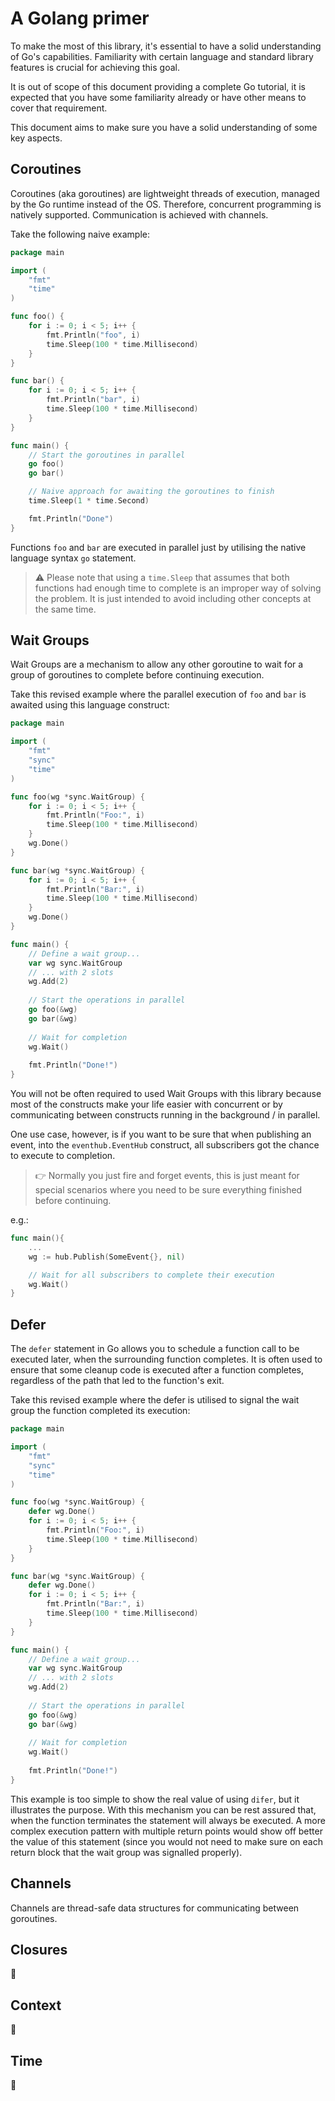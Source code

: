 # A Golang primer

To make the most of this library, it's essential to have a solid understanding of Go's capabilities. Familiarity with certain language and standard library features is crucial for achieving this goal.

It is out of scope of this document providing a complete Go tutorial, it is expected that you have some familiarity already or have other means to cover that requirement.

This document aims to make sure you have a solid understanding of some key aspects.

## Coroutines

Coroutines (aka goroutines) are lightweight threads of execution, managed by the Go runtime instead of the OS.
Therefore, concurrent programming is natively supported. Communication is achieved with channels.

Take the following naive example:
```go
package main

import (
    "fmt"
    "time"
)

func foo() {
    for i := 0; i < 5; i++ {
        fmt.Println("foo", i)
        time.Sleep(100 * time.Millisecond)
    }
}

func bar() {
    for i := 0; i < 5; i++ {
        fmt.Println("bar", i)
        time.Sleep(100 * time.Millisecond)
    }
}

func main() {
    // Start the goroutines in parallel
    go foo()
    go bar()

    // Naive approach for awaiting the goroutines to finish
    time.Sleep(1 * time.Second)

    fmt.Println("Done")
}
```

Functions `foo` and `bar` are executed in parallel just by utilising the native language syntax `go` statement.

> ⚠️ Please note that using a `time.Sleep` that assumes that both functions had enough time to complete is an improper way of solving the problem.
> It is just intended to avoid including other concepts at the same time.

## Wait Groups

Wait Groups are a mechanism to allow any other goroutine to wait for a group of goroutines to complete before continuing execution.

Take this revised example where the parallel execution of `foo` and `bar` is awaited using this language construct:
```go
package main

import (
    "fmt"
    "sync"
	"time"
)

func foo(wg *sync.WaitGroup) {
    for i := 0; i < 5; i++ {
        fmt.Println("Foo:", i)
		time.Sleep(100 * time.Millisecond)
    }
	wg.Done()
}

func bar(wg *sync.WaitGroup) {
    for i := 0; i < 5; i++ {
        fmt.Println("Bar:", i)
		time.Sleep(100 * time.Millisecond)
    }
	wg.Done()
}

func main() {
	// Define a wait group...
    var wg sync.WaitGroup
	// ... with 2 slots
    wg.Add(2)
	
	// Start the operations in parallel
    go foo(&wg)
    go bar(&wg)
	
	// Wait for completion
    wg.Wait()
	
    fmt.Println("Done!")
}
```

You will not be often required to used Wait Groups with this library because most of the constructs make your life easier with concurrent or by communicating between constructs running in the background / in parallel.

One use case, however, is if you want to be sure that when publishing an event, into the `eventhub.EventHub` construct, all subscribers got the chance to execute to completion.

> 👉 Normally you just fire and forget events, this is just meant for special scenarios where you need to be sure everything finished before continuing.

e.g.:
```go
func main(){
	...
    wg := hub.Publish(SomeEvent{}, nil)

	// Wait for all subscribers to complete their execution
    wg.Wait()
}
```

## Defer

The `defer` statement in Go allows you to schedule a function call to be executed later, when the surrounding function completes. It is often used to ensure that some cleanup code is executed after a function completes, regardless of the path that led to the function's exit.

Take this revised example where the defer is utilised to signal the wait group the function completed its execution:
```go
package main

import (
    "fmt"
    "sync"
	"time"
)

func foo(wg *sync.WaitGroup) {
	defer wg.Done()
    for i := 0; i < 5; i++ {
        fmt.Println("Foo:", i)
		time.Sleep(100 * time.Millisecond)
    }
}

func bar(wg *sync.WaitGroup) {
	defer wg.Done()
    for i := 0; i < 5; i++ {
        fmt.Println("Bar:", i)
		time.Sleep(100 * time.Millisecond)
    }
}

func main() {
	// Define a wait group...
    var wg sync.WaitGroup
	// ... with 2 slots
    wg.Add(2)
	
	// Start the operations in parallel
    go foo(&wg)
    go bar(&wg)
	
	// Wait for completion
    wg.Wait()
	
    fmt.Println("Done!")
}
```

This example is too simple to show the real value of using `difer`, but it illustrates the purpose. With this mechanism you can be rest assured that, when the function terminates the statement will always be  executed. A more complex execution pattern with multiple return points would show off better the value of this statement (since you would not need to make sure on each return block that the wait group was signalled properly).

## Channels

Channels are thread-safe data structures for communicating between goroutines.

## Closures

🚧

## Context

🚧

## Time

🚧

